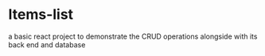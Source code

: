 # Items-list
a basic react project to demonstrate the CRUD operations alongside with its back end and database
